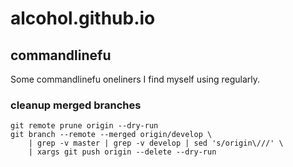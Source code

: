 # alcohol.github.io

## commandlinefu

Some commandlinefu oneliners I find myself using regularly.

### cleanup merged branches

```
git remote prune origin --dry-run
git branch --remote --merged origin/develop \
    | grep -v master | grep -v develop | sed 's/origin\///' \
    | xargs git push origin --delete --dry-run
```
